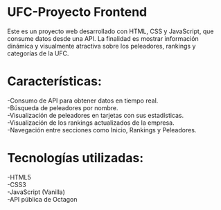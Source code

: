 # UFC-Proyecto Frontend
Este es un proyecto web desarrollado con HTML, CSS y JavaScript, que consume datos desde una API. La finalidad es mostrar 
información dinámica y visualmente atractiva sobre los peleadores, rankings y categorías de la UFC.

# Características:
-Consumo de API para obtener datos en tiempo real.  
-Búsqueda de peleadores por nombre.  
-Visualización de peleadores en tarjetas con sus estadísticas.  
-Visualización de los rankings actualizados de la empresa.  
-Navegación entre secciones como Inicio, Rankings y Peleadores.  

# Tecnologías utilizadas:
-HTML5  
-CSS3  
-JavaScript (Vanilla)  
-API pública de Octagon  